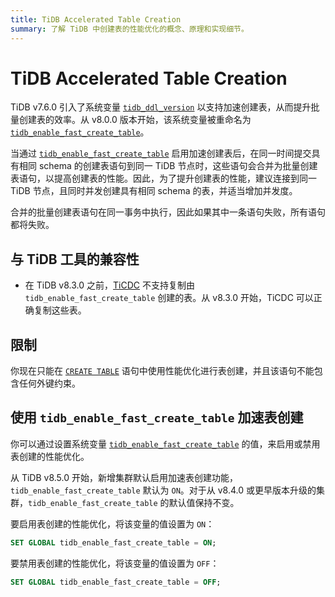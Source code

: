 ```yaml
---
title: TiDB Accelerated Table Creation
summary: 了解 TiDB 中创建表的性能优化的概念、原理和实现细节。
---
```


# TiDB Accelerated Table Creation

TiDB v7.6.0 引入了系统变量 [`tidb_ddl_version`](https://docs.pingcap.com/tidb/v7.6/system-variables#tidb_enable_fast_create_table-new-in-v800) 以支持加速创建表，从而提升批量创建表的效率。从 v8.0.0 版本开始，该系统变量被重命名为 [`tidb_enable_fast_create_table`](/system-variables.md#tidb_enable_fast_create_table-new-in-v800)。

当通过 [`tidb_enable_fast_create_table`](/system-variables.md#tidb_enable_fast_create_table-new-in-v800) 启用加速创建表后，在同一时间提交具有相同 schema 的创建表语句到同一 TiDB 节点时，这些语句会合并为批量创建表语句，以提高创建表的性能。因此，为了提升创建表的性能，建议连接到同一 TiDB 节点，且同时并发创建具有相同 schema 的表，并适当增加并发度。

合并的批量创建表语句在同一事务中执行，因此如果其中一条语句失败，所有语句都将失败。

## 与 TiDB 工具的兼容性

- 在 TiDB v8.3.0 之前，[TiCDC](https://docs.pingcap.com/tidb/stable/ticdc-overview) 不支持复制由 `tidb_enable_fast_create_table` 创建的表。从 v8.3.0 开始，TiCDC 可以正确复制这些表。

## 限制

你现在只能在 [`CREATE TABLE`](/sql-statements/sql-statement-create-table.md) 语句中使用性能优化进行表创建，并且该语句不能包含任何外键约束。

## 使用 `tidb_enable_fast_create_table` 加速表创建

你可以通过设置系统变量 [`tidb_enable_fast_create_table`](/system-variables.md#tidb_enable_fast_create_table-new-in-v800) 的值，来启用或禁用表创建的性能优化。

从 TiDB v8.5.0 开始，新增集群默认启用加速表创建功能，`tidb_enable_fast_create_table` 默认为 `ON`。对于从 v8.4.0 或更早版本升级的集群，`tidb_enable_fast_create_table` 的默认值保持不变。

要启用表创建的性能优化，将该变量的值设置为 `ON`：

```sql
SET GLOBAL tidb_enable_fast_create_table = ON;
```

要禁用表创建的性能优化，将该变量的值设置为 `OFF`：

```sql
SET GLOBAL tidb_enable_fast_create_table = OFF;
```